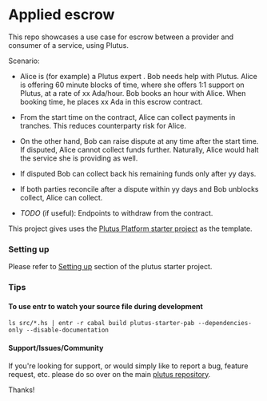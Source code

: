 # Applied escrow

This repo showcases a use case for escrow between a provider and consumer of a service, using Plutus.

Scenario:
- Alice is (for example) a Plutus expert . Bob needs help with Plutus. Alice is offering 60 minute blocks of time, where she offers 1:1 support on Plutus, at a rate of xx Ada/hour. Bob books an hour with Alice. When booking time, he places xx Ada in this escrow contract.

- From the start time on the contract, Alice can collect payments in tranches. This reduces counterparty risk for Alice.

- On the other hand, Bob can raise dispute at any time after the start time. If disputed, Alice cannot collect funds further. Naturally, Alice would halt the service she is providing as well.

- If disputed Bob can collect back his remaining funds only after yy days.

- If both parties reconcile after a dispute within yy days and Bob unblocks collect, Alice can collect.

- _TODO_ (if useful): Endpoints to withdraw from the contract.


This project gives uses the [Plutus Platform starter project](https://github.com/input-output-hk/plutus-starter) as the template.

### Setting up
Please refer to [Setting up](https://github.com/input-output-hk/plutus-starter#setting-up) section of the plutus starter project.

### Tips
#### To use entr to watch your source file during development
```ls src/*.hs | entr -r cabal build plutus-starter-pab --dependencies-only --disable-documentation```

#### Support/Issues/Community

If you're looking for support, or would simply like to report a bug, feature
request, etc. please do so over on the main [plutus repository](https://github.com/input-output-hk/plutus).


Thanks!
